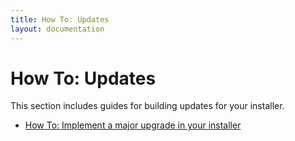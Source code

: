 ```yaml
---
title: How To: Updates
layout: documentation
---
```

# How To: Updates
This section includes guides for building updates for your installer.

* [How To: Implement a major upgrade in your installer](others/wix3/howtos/files_and_registry/major_upgrade.html.md)
